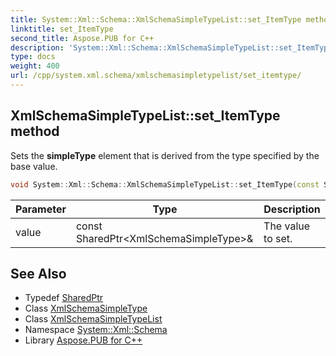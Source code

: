 ```yaml
---
title: System::Xml::Schema::XmlSchemaSimpleTypeList::set_ItemType method
linktitle: set_ItemType
second_title: Aspose.PUB for C++
description: 'System::Xml::Schema::XmlSchemaSimpleTypeList::set_ItemType method. Sets the simpleType element that is derived from the type specified by the base value in C++.'
type: docs
weight: 400
url: /cpp/system.xml.schema/xmlschemasimpletypelist/set_itemtype/
---
```

## XmlSchemaSimpleTypeList::set_ItemType method


Sets the **simpleType** element that is derived from the type specified by the base value.

```cpp
void System::Xml::Schema::XmlSchemaSimpleTypeList::set_ItemType(const SharedPtr<XmlSchemaSimpleType> &value)
```


| Parameter | Type | Description |
| --- | --- | --- |
| value | const SharedPtr\<XmlSchemaSimpleType\>\& | The value to set. |

## See Also

* Typedef [SharedPtr](../../../system/sharedptr/)
* Class [XmlSchemaSimpleType](../../xmlschemasimpletype/)
* Class [XmlSchemaSimpleTypeList](../)
* Namespace [System::Xml::Schema](../../)
* Library [Aspose.PUB for C++](../../../)
